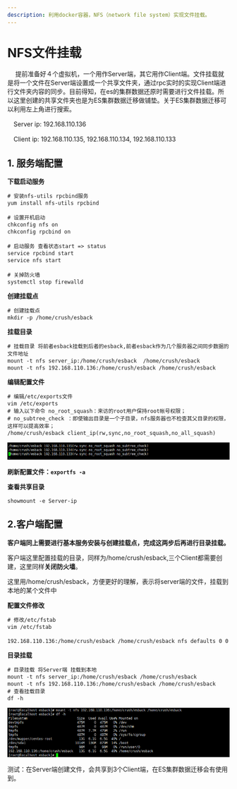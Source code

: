 ```yaml
---
description: 利用docker容器，NFS（network file system）实现文件挂载。
---
```


# NFS文件挂载

　 提前准备好４个虚拟机，一个用作Server端，其它用作Client端。文件挂载就是将一个文件在Server端设置成一个共享文件夹，通过rpc实时的实现Client端进行文件夹内容的同步。目前得知，在es的集群数据还原时需要进行文件挂载。所以这里创建的共享文件夹也是为ES集群数据迁移做铺垫。关于ES集群数据迁移可以利用左上角进行搜索。

　Server ip: 192.168.110.136

　Client ip: 192.168.110.135,  192.168.110.134,  192.168.110.133

## 1.  服务端配置

&#x20;**下载启动服务**

```
# 安装nfs-utils rpcbind服务
yum install nfs-utils rpcbind

# 设置开机启动
chkconfig nfs on
chkconfig rpcbind on

# 启动服务 查看状态start => status
service rpcbind start
service nfs start

# 关掉防火墙
systemctl stop firewalld
```

**创建挂载点**

```
# 创建挂载点
mkdir -p /home/crush/esback
```

**挂载目录**

```
# 挂载目录 将前者esback挂载到后者的esback,前者esback作为几个服务器之间同步数据的文件地址
mount -t nfs server_ip:/home/crush/esback  /home/crush/esback
mount -t nfs 192.168.110.136:/home/crush/esback /home/crush/esback
```

&#x20; **编辑配置文件**

```
# 编辑/etc/exports文件
vim /etc/exports
# 输入以下命令 no_root_squash：来访的root用户保持root帐号权限；
# no_subtree_check ：即使输出目录是一个子目录，nfs服务器也不检查其父目录的权限，这样可以提高效率；
/home/crush/esback client_ip(rw,sync,no_root_squash,no_all_squash)
```

![/etc/exports配置文件](<../.gitbook/assets/image (2).png>)

&#x20; **刷新配置文件：`exportfs -a`**

**查看共享目录**

```
showmount -e Server-ip
```

## 2.客户端配置

&#x20; **客户端同上需要进行基本服务安装与创建挂载点，完成这两步后再进行目录挂载。**

客户端这里配置挂载的目录，同样为/home/crush/esback,三个Client都需要创建，这里同样**关闭防火墙**。

这里用/home/crush/esback，方便更好的理解，表示将server端的文件，挂载到本地的某个文件中

**配置文件修改**

```
# 修改/etc/fstab
vim /etc/fstab

192.168.110.136:/home/crush/esback /home/crush/esback nfs defaults 0 0
```

**目录挂载**

```
# 目录挂载 将Server端 挂载到本地
mount -t nfs server_ip:/home/crush/esback /home/crush/esback
mount -t nfs 192.168.110.136:/home/crush/esback /home/crush/esback
# 查看挂载目录
df -h
```

![](<../.gitbook/assets/image (3).png>)

测试：在Server端创建文件，会共享到3个Client端，在ES集群数据迁移会有使用到。
